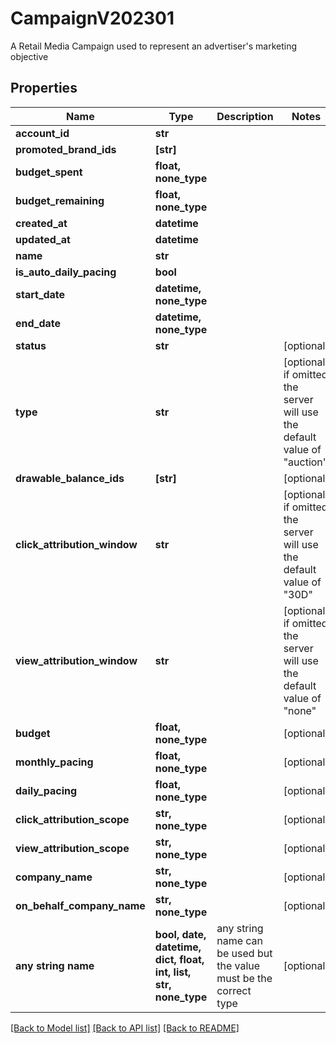# CampaignV202301

A Retail Media Campaign used to represent an advertiser's marketing objective

## Properties
Name | Type | Description | Notes
------------ | ------------- | ------------- | -------------
**account_id** | **str** |  | 
**promoted_brand_ids** | **[str]** |  | 
**budget_spent** | **float, none_type** |  | 
**budget_remaining** | **float, none_type** |  | 
**created_at** | **datetime** |  | 
**updated_at** | **datetime** |  | 
**name** | **str** |  | 
**is_auto_daily_pacing** | **bool** |  | 
**start_date** | **datetime, none_type** |  | 
**end_date** | **datetime, none_type** |  | 
**status** | **str** |  | [optional] 
**type** | **str** |  | [optional]  if omitted the server will use the default value of "auction"
**drawable_balance_ids** | **[str]** |  | [optional] 
**click_attribution_window** | **str** |  | [optional]  if omitted the server will use the default value of "30D"
**view_attribution_window** | **str** |  | [optional]  if omitted the server will use the default value of "none"
**budget** | **float, none_type** |  | [optional] 
**monthly_pacing** | **float, none_type** |  | [optional] 
**daily_pacing** | **float, none_type** |  | [optional] 
**click_attribution_scope** | **str, none_type** |  | [optional] 
**view_attribution_scope** | **str, none_type** |  | [optional] 
**company_name** | **str, none_type** |  | [optional] 
**on_behalf_company_name** | **str, none_type** |  | [optional] 
**any string name** | **bool, date, datetime, dict, float, int, list, str, none_type** | any string name can be used but the value must be the correct type | [optional]

[[Back to Model list]](../README.md#documentation-for-models) [[Back to API list]](../README.md#documentation-for-api-endpoints) [[Back to README]](../README.md)



